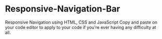 # Responsive-Navigation-Bar
Responsive Navigation using HTML, CSS and JavaScript 
Copy and paste on your code editor to apply to your code if you're ever having any difficulty at all.
